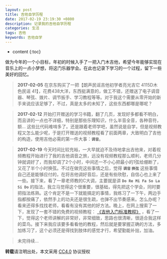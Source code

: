 ```yaml
---
layout: post
title: 吉他自学历程
date: 2017-02-19 23:19:30 +0800
description: 记录我的吉他自学历程 
categories: 生活
tags: 吉他
keywords: 吉他自学
---
```


* content
{:toc}

做为今年的一个小目标，年初的时候入手了一把入门木吉他，希望今年能够实现在音乐上的一点小梦想，将这门乐器学会。在此也记录下学习的一个过程，留下一些美好的回忆。




> **2017-02-05** 在京东购买了一把【朗声民谣吉他初学者亮光吉它 4115D木色民谣 41】，花费438大洋，东西挺满意的，做工不错，还赠送了电子调音器、琴弦、拨片、调节扳手、学习教程等等。对于我这个需要从零开始的新手来说应该足够了，不过，真是太多的未知了，这些东西都哪是哪呢？

> **2017-02-12** 开始打开赠送的学习书籍，翻了几页，发现好多都看不明白，而且讲的一点也不详细，特别是那些乐理知识，什么半音全音，各种音符，额... 这些比代码难啃多了。还是跟着老师学吧，虽然说是自学，但是视频教程又怎么能少呢，于是打开赠送的视频教程看了前面两章，大致明白了吉他的构造，使用吉他必需的第一件大事：**`调音`**。

> **2017-02-19** 今天时间比较充裕，一大早就迫不及待地拿出吉他来，对着视频教程开始进行了我的吉他调音之旅，远没有视频教程那么顺利，老师几分钟就调好了，而我却调了2个小时，中间还一不小心把最小的1弦给绷断了，又花了半个小时换弦。不过在做完这些事情之后，觉得 **`调音` `换弦`** 这些事情自己还是能够应付的，在将吉他调好音后，还是有些欣慰，自信心也上来了一些。接下来，看了一章老师教的C大调，主要就是讲 **`Do Re Mi Fa So La Si Do`** 的指法，我立马觉得这个很重要，很基础，得先把这个学会，同时要把指法练熟。这个肯定不是一下就能搞定的事情，我练习了一下午，两边手指都按痛了，依然手上的功夫还是很生疏，也弹不出节奏感来。怎么办呢？看来还得多找找老师，看看有没有其他的好方法。晚上，在网上搜索了一下，发现了一套不错的免费的视频教程： [《吉他入门标准教程》](http://study.163.com/course/courseLearn.htm?courseId=821008#/learn/video?lessonId=990082&courseId=821008) ，看了一下，觉得这个老师讲解的非常好，非常细致，思路也很清晰，很适合我这样的菜鸟。接下来我应该要多看看他的教程，然后就是要掌握正确的方法，多加练习了，这个必须还是得找到肢体的感觉才行，希望勤能补拙，加油。

> 未完待续...

**转载**请注明出处，本文采用 [CC4.0](http://creativecommons.org/licenses/by-nc-nd/4.0/) 协议授权
